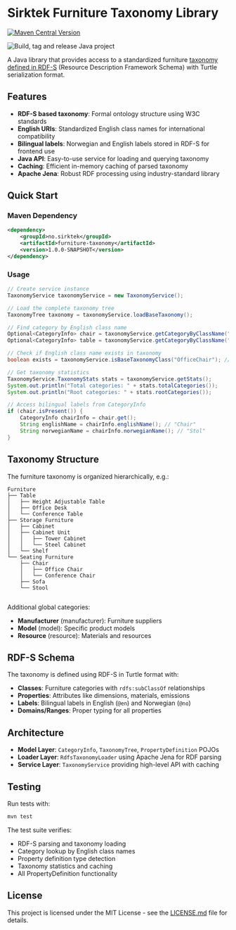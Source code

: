 # Sirktek Furniture Taxonomy Library

[![Maven Central Version](https://img.shields.io/maven-central/v/no.sirktek/furniture-taxonomy)](https://search.maven.org/search?q=g:%22no.sirktek%22%20AND%20a:%22furniture-taxonomy%22)

![Build, tag and release Java project ](https://github.com/sirktek/sirk-furniture-taxonomy/actions/workflows/build_tag_and_release.yml/badge.svg)


A Java library that provides access to a standardized furniture [taxonomy defined in RDF-S](src/main/resources/taxonomy/furniture-base.ttl) (Resource Description Framework Schema) with Turtle serialization format.

## Features

- **RDF-S based taxonomy**: Formal ontology structure using W3C standards
- **English URIs**: Standardized English class names for international compatibility
- **Bilingual labels**: Norwegian and English labels stored in RDF-S for frontend use
- **Java API**: Easy-to-use service for loading and querying taxonomy
- **Caching**: Efficient in-memory caching of parsed taxonomy
- **Apache Jena**: Robust RDF processing using industry-standard library

## Quick Start

### Maven Dependency

```xml
<dependency>
    <groupId>no.sirktek</groupId>
    <artifactId>furniture-taxonomy</artifactId>
    <version>1.0.0-SNAPSHOT</version>
</dependency>
```

### Usage

```java
// Create service instance
TaxonomyService taxonomyService = new TaxonomyService();

// Load the complete taxonomy tree
TaxonomyTree taxonomy = taxonomyService.loadBaseTaxonomy();

// Find category by English class name
Optional<CategoryInfo> chair = taxonomyService.getCategoryByClassName("Chair");
Optional<CategoryInfo> table = taxonomyService.getCategoryByClassName("Table");

// Check if English class name exists in taxonomy
boolean exists = taxonomyService.isBaseTaxonomyClass("OfficeChair"); // -> true

// Get taxonomy statistics
TaxonomyService.TaxonomyStats stats = taxonomyService.getStats();
System.out.println("Total categories: " + stats.totalCategories());
System.out.println("Root categories: " + stats.rootCategories());

// Access bilingual labels from CategoryInfo
if (chair.isPresent()) {
    CategoryInfo chairInfo = chair.get();
    String englishName = chairInfo.englishName(); // "Chair"
    String norwegianName = chairInfo.norwegianName(); // "Stol"
}
```

## Taxonomy Structure

The furniture taxonomy is organized hierarchically, e.g.:

```
Furniture
├── Table
│   ├── Height Adjustable Table
│   ├── Office Desk
│   └── Conference Table
├── Storage Furniture
│   ├── Cabinet
│   ├── Cabinet Unit
│   │   ├── Tower Cabinet
│   │   └── Steel Cabinet
│   └── Shelf
└── Seating Furniture
    ├── Chair
    │   ├── Office Chair
    │   └── Conference Chair
    ├── Sofa
    └── Stool
   
```

Additional global categories:
- **Manufacturer** (manufacturer): Furniture suppliers
- **Model** (model): Specific product models
- **Resource** (resource): Materials and resources

## RDF-S Schema

The taxonomy is defined using RDF-S in Turtle format with:

- **Classes**: Furniture categories with `rdfs:subClassOf` relationships
- **Properties**: Attributes like dimensions, materials, emissions
- **Labels**: Bilingual labels in English (`@en`) and Norwegian (`@no`)
- **Domains/Ranges**: Proper typing for all properties

## Architecture

- **Model Layer**: `CategoryInfo`, `TaxonomyTree`, `PropertyDefinition` POJOs
- **Loader Layer**: `RdfsTaxonomyLoader` using Apache Jena for RDF parsing
- **Service Layer**: `TaxonomyService` providing high-level API with caching

## Testing

Run tests with:
```bash
mvn test
```

The test suite verifies:
- RDF-S parsing and taxonomy loading
- Category lookup by English class names
- Property definition type detection
- Taxonomy statistics and caching
- All PropertyDefinition functionality

## License

This project is licensed under the MIT License - see the [LICENSE.md](LICENSE.md) file for details.
